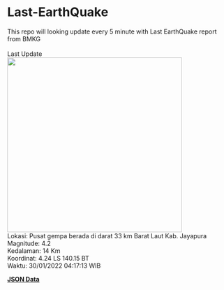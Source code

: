 # Last-EarthQuake
This repo will looking update every 5 minute with Last EarthQuake report from BMKG
<br>
<br>
Last Update
<br>
<img src="https://ews.bmkg.go.id/TEWS/data/20220130041713.mmi.jpg" width="400"/>
<br>
Lokasi: Pusat gempa berada di darat 33 km Barat Laut Kab. Jayapura <br>
Magnitude: 4.2 <br>
Kedalaman: 14 Km <br>
Koordinat: 4.24 LS 140.15 BT <br>
Waktu: 30/01/2022 04:17:13 WIB <br>

<a href="./data/data.json">**JSON Data**</a>
